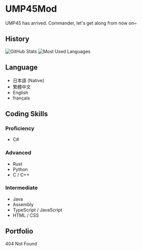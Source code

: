 # UMP45Mod
UMP45 has arrived. Commander, let's get along from now on~

## History
![GitHub Stats](https://ump45.net/User/UMP45Mod/GithubStats.svg)
![Most Used Languages](https://ump45.net/User/UMP45Mod/MostUsedLanguages.svg)

## Language 
- 日本語 (Native)
- 繁體中文
- English
- français

## Coding Skills
### Proficiency
- C#
### Advanced
- Rust
- Python
- C / C++
### Intermediate
- Java
- Assembly
- TypeScript / JavaScript
- HTML / CSS

## Portfolio
404 Not Found
